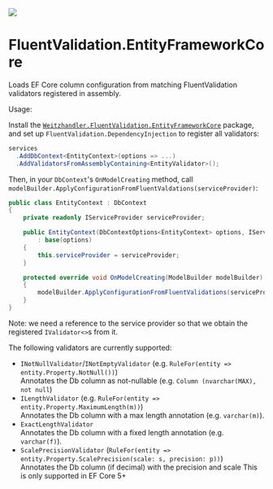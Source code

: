 [![](https://img.shields.io/nuget/v/Weitzhandler.FluentValidaiton.EntityFrameworkCore)](https://www.nuget.org/packages/Weitzhandler.FluentValidaiton.EntityFrameworkCore)

# FluentValidation.EntityFrameworkCore

Loads EF Core column configuration from matching FluentValidation validators registered in assembly.

Usage:

Install the [`Weitzhandler.FluentValidation.EntityFrameworkCore`](https://www.nuget.org/packages/Weitzhandler.FluentValidaiton.EntityFrameworkCore) package, and set up `FluentValidation.DependencyInjection` to register all validators:

```c#
services
  .AddDbContext<EntityContext>(options => ...)
  .AddValidatorsFromAssemblyContaining<EntityValidator>();
``` 

Then, in your `DbContext`'s `OnModelCreating` method, call `modelBuilder.ApplyConfigurationFromFluentValdations(serviceProvider)`:

```c#
public class EntityContext : DbContext
{    
    private readonly IServiceProvider serviceProvider;

    public EntityContext(DbContextOptions<EntityContext> options, IServiceProvider serviceProvider)
        : base(options)
    {
        this.serviceProvider = serviceProvider;            
    }

    protected override void OnModelCreating(ModelBuilder modelBuilder)
    {
        modelBuilder.ApplyConfigurationFromFluentValidations(serviceProvider);
    }
}
```
Note: we need a reference to the service provider so that we obtain the registered `IValidator<>`s from it.

The following validators are currently supported:

- `INotNullValidator`/`INotEmptyValidator` (e.g. `RuleFor(entity => entity.Property.NotNull())`)  
Annotates the Db column as not-nullable (e.g. `Column (nvarchar(MAX), not null`)
- `ILengthValidator` (e.g. `RuleFor(entity => entity.Property.MaximumLength(m))`)  
Annotates the Db column with a max length annotation (e.g. `varchar(m)`).
- `ExactLengthValidator`  
Annotates the Db column with a fixed length annotation (e.g. `varchar(f)`).
- `ScalePrecisionValidator` (`RuleFor(entity => entity.Property.ScalePrecision(scale: s, precision: p))`)  
Annotates the Db column (if decimal) with the precision and scale
This is only supported in EF Core 5+
